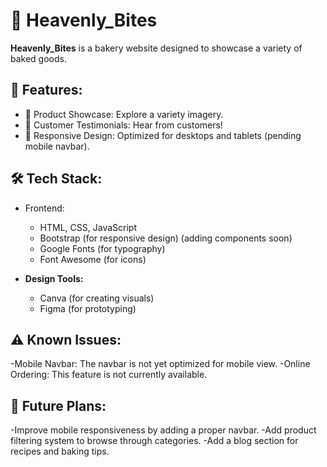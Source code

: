 # 🍰 Heavenly_Bites

**Heavenly_Bites** is a bakery website designed to showcase a variety of baked goods.


## 🌟 Features:

- 🍰 Product Showcase: Explore a variety imagery.
- 💬 Customer Testimonials: Hear from customers!
- 📱 Responsive Design: Optimized for desktops and tablets (pending mobile navbar).



## 🛠️ Tech Stack:

- Frontend:
  - HTML, CSS, JavaScript
  - Bootstrap (for responsive design) (adding components soon)
  - Google Fonts (for typography)
  - Font Awesome (for icons)
  
- **Design Tools:**
  - Canva (for creating visuals)
  - Figma (for prototyping)
 
  
## ⚠️ Known Issues:
-Mobile Navbar: The navbar is not yet optimized for mobile view.
-Online Ordering: This feature is not currently available.


## 🎯 Future Plans:
-Improve mobile responsiveness by adding a proper navbar.
-Add product filtering system to browse through categories.
-Add a blog section for recipes and baking tips.
